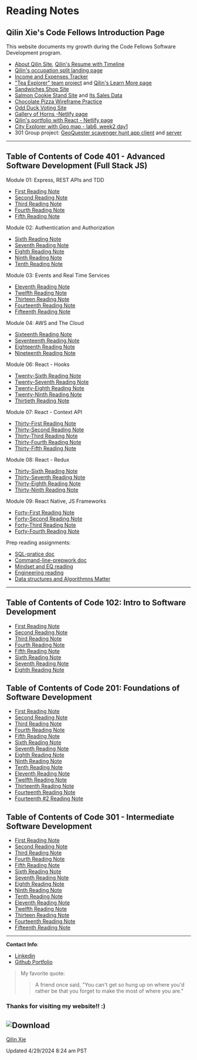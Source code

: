 # Reading Notes

## Qilin Xie's Code Fellows Introduction Page

This website documents my growth during the Code Fellows Software Development program. 

- [About Qilin Site](https://qilinxie02.github.io/repo-new/index.html), [Qilin's Resume with Timeline](https://qilinxie02.github.io/resume-timeline/)
- [Qilin's occupation split landing page](https://qilinxie02.github.io/resume/)
- [Income and Expenses Tracker](https://qilinxie02.github.io/funnize/)
- ["Tea Explorer" team project](https://team-quicm.github.io/Tea-Explorer/teas.html) and [Qilin's Learn More page](https://qilinxie02.github.io/learnmore-tea/index.html)
- [Sandwiches Shop Site](https://qilinxie02.github.io/lab5new/cookieshopmaterials/index.html)
- [Salmon Cookie Stand Site](https://qilinxie02.github.io/cookie-stand/index.html) and [Its Sales Data](https://qilinxie02.github.io/cookie-stand/sales.html)
- [Chocolate Pizza Wireframe Practice](https://qilinxie02.github.io/Chocolate-Pizza/)
- [Odd Duck Voting Site](https://qilinxie02.github.io/odd-duck/index.html)
- [Gallery of Horns -Netlify page](https://main--qilin-qallery-of-horns.netlify.app/)
- [Qilin's portfolio with React - Netlify page](https://main--qilin-react-portfolio.netlify.app/)
- [City Explorer with Geo map - lab6, week2 day1](https://city-explorer-class6.netlify.app/)
- 301 Group project: [GeoQuester scavenger hunt app client](https://main--geo-quester.netlify.app/) and [server](https://backend-qdhy.onrender.com/lists)

----------------------------------
## Table of Contents of Code 401 - Advanced Software Development (Full Stack JS)
Module 01: Express, REST APIs and TDD
- [First Reading Note](401/class1.md)
- [Second Reading Note](401/class2.md)
- [Third Reading Note](401/class3.md)
- [Fourth Reading Note](401/class4.md)
- [Fifth Reading Note](401/class5.md)

Module 02: Authentication and Authorization
- [Sixth Reading Note](401/class6.md)
- [Seventh Reading Note](401/class7.md)
- [Eighth Reading Note](401/class8.md)
- [Ninth Reading Note](401/class9.md)
- [Tenth Reading Note](401/class10.md)

Module 03: Events and Real Time Services
- [Eleventh Reading Note](401/class11.md)
- [Twelfth Reading Note](401/class12.md)
- [Thirteen Reading Note](401/class13.md)
- [Fourteenth Reading Note](401/class14.md)
- [Fifteenth Reading Note](401/class15.md)

 Module 04: AWS and The Cloud
- [Sixteenth Reading Note](401/class16.md)
- [Seventeenth Reading Note](401/class17.md)
- [Eighteenth Reading Note](401/class18.md)
- [Nineteenth Reading Note](401/class19.md)

Module 06: React - Hooks
- [Twenty-Sixth Reading Note](401/class26.md)
- [Twenty-Seventh Reading Note](401/class27.md)
- [Twenty-Eighth Reading Note](401/class28.md)
- [Twenty-Ninth Reading Note](401/class29.md)
- [Thirtieth Reading Note](401/class30.md)

 Module 07: React - Context API
- [Thirty-First Reading Note](401/class31.md)
- [Thirty-Second Reading Note](401/class32.md)
- [Thirty-Third Reading Note](401/class33.md)
- [Thirty-Fourth Reading Note](401/class34.md)
- [Thirty-Fifth Reading Note](401/class35.md)

Module 08: React - Redux
- [Thirty-Sixth Reading Note](401/class36.md)
- [Thirty-Seventh Reading Note](401/class37.md)
- [Thirty-Eighth Reading Note](401/class38.md)
- [Thirty-Ninth Reading Note](401/class39.md)

 Module 09: React Native, JS Frameworks
- [Forty-First Reading Note](401/class41.md)
- [Forty-Second Reading Note](401/class42.md)
- [Forty-Third Reading Note](401/class43.md)
- [Forty-Fourth Reading Note](401/class44.md)

Prep reading assignments:
- [SQL-pratice doc](401/SQL.md)
- [Command-line-prepwork doc](401/Command-line-prepwork.md)
- [Mindset and EQ reading](401/mindset.md)
- [Engineering reading](401/Engineering.md)
- [Data structures and Algorithmns Matter](401/Data.md)

---------------------------------

## Table of Contents of Code 102: Intro to Software Development
- [First Reading Note](102/class1.md)
- [Second Reading Note](102/class2.md)
- [Third Reading Note](102/class3.md)
- [Fourth Reading Note](102/class4.md)
- [Fifth Reading Note](102/class5.md)
- [Sixth Reading Note](102/class6.md)
- [Seventh Reading Note](102/class7.md)
- [Eighth Reading Note](102/class8.md)

## Table of Contents of Code 201: Foundations of Software Development
- [First Reading Note](201/class1.md)
- [Second Reading Note](201/class2.md)
- [Third Reading Note](201/class3.md)
- [Fourth Reading Note](201/class4.md)
- [Fifth Reading Note](201/class5.md)
- [Sixth Reading Note](201/class6.md)
- [Seventh Reading Note](201/class7.md)
- [Eighth Reading Note](201/class8.md)
- [Ninth Reading Note](201/class9.md)
- [Tenth Reading Note](201/class10.md)
- [Eleventh Reading Note](201/class11.md)
- [Twelfth Reading Note](201/class12.md)
- [Thirteenth Reading Note](201/class13.md)
- [Fourteenth Reading Note](201/class14.md)
- [Fourteenth #2 Reading Note](201/Class14:Psychological-Safety.md)

## Table of Contents of Code 301 - Intermediate Software Development
- [First Reading Note](301/class1.md)
- [Second Reading Note](301/class2.md)
- [Third Reading Note](301/class3.md)
- [Fourth Reading Note](301/class4.md)
- [Fifth Reading Note](301/class5.md)
- [Sixth Reading Note](301/class6.md)
- [Seventh Reading Note](301/class7.md)
- [Eighth Reading Note](301/class8.md)
- [Ninth Reading Note](301/class9.md)
- [Tenth Reading Note](301/class10.md)
- [Eleventh Reading Note](301/class11.md)
- [Twelfth Reading Note](301/class12.md)
- [Thirteen Reading Note](301/class13.md)
- [Fourteenth Reading Note](301/class14.md)
- [Fifteenth Reading Note](301/class15.md)

--------------------------------------
**Contact Info**:
- [Linkedin](https://www.linkedin.com/in/qilinxie/)
- [Github Portfolio](https://github.com/QILINXIE02)

>My favorite quote:
>>A friend once said, "You can't get so hung up on where you'd rather be that you forget to make the most of where you are."

### Thanks for visiting my website!! :) 

## ![Download](https://github.com/QILINXIE02/reading-notes/assets/146989043/07563cda-a303-49fa-91a5-070164db4af6)

<div class="badge-base LI-profile-badge" data-locale="en_US" data-size="medium" data-theme="light" data-type="VERTICAL" data-vanity="qilinxie" data-version="v1"><a class="badge-base__link LI-simple-link" href="https://www.linkedin.com/in/qilinxie?trk=profile-badge">Qilin Xie</a></div>
              

Updated 4/29/2024 8:24 am PST
